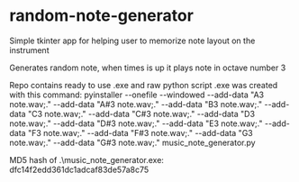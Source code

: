 # random-note-generator
Simple tkinter app for helping user to memorize note layout on the instrument

Generates random note, when times is up it plays note in octave number 3

Repo contains ready to use .exe and raw python script
.exe was created with this command: pyinstaller --onefile --windowed --add-data "A3 note.wav;." --add-data "A#3 note.wav;." --add-data "B3 note.wav;." --add-data "C3 note.wav;." --add-data "C#3 note.wav;." --add-data "D3 note.wav;." --add-data "D#3 note.wav;." --add-data "E3 note.wav;." --add-data "F3 note.wav;." --add-data "F#3 note.wav;." --add-data "G3 note.wav;." --add-data "G#3 note.wav;." music_note_generator.py

MD5 hash of .\music_note_generator.exe:
dfc14f2edd361dc1adcaf83de57a8c75
